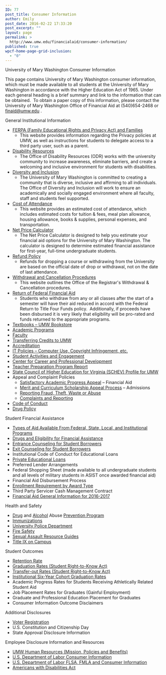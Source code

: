 ```yaml
---
ID: 77
post_title: Consumer Information
author: Emily
post_date: 2016-02-22 17:33:20
post_excerpt: ""
layout: page
permalink: >
  http://www.umw.edu/financialaid/consumer-information/
published: true
wpcf-home-page-grid-inclusion:
  - "0"
---
```

University of Mary Washington Consumer Information

This page contains University of Mary Washington consumer information, which must be made available to all students at the University of Mary Washington in accordance with the Higher Education Act of 1965. Under each general heading is a brief summary and link to the information that can be obtained.  To obtain a paper copy of this information, please contact the University of Mary Washington Office of Financial Aid at (540)654-2468 or finaid@umw.edu .

General Institutional Information
<ul>
 	<li><a href="http://www.umw.edu/financialaid/ferpa/">FERPA (Family Educational Rights and Privacy Act) and Families </a>
<ul>
 	<li>This website provides information regarding the Privacy policies at UMW, as well as instructions for students to delegate access to a third party user, such as a parent.</li>
</ul>
</li>
 	<li><a href="http://academics.umw.edu/disability/">Disability Resources </a>
<ul>
 	<li><span class="left">The Office of Disability Resources (ODR) works with the university community to increase awareness, eliminate barriers, and create a welcoming and inclusive environment for students with disabilities. </span></li>
</ul>
</li>
 	<li><a href="http://diversity.umw.edu/">Diversity and Inclusion</a>
<ul>
 	<li>The University of Mary Washington is committed to creating a community that is diverse, inclusive and affirming to all individuals. The Office of Diversity and Inclusion will work to ensure an academically and socially engaged environment where all faculty, staff and students feel supported.</li>
</ul>
</li>
 	<li><a href="http://www.umw.edu/financialaid/process/cost-of-attendance/">Cost of Attendance</a>
<ul>
 	<li>This website provides an estimated cost of attendance, which includes estimated costs for tuition &amp; fees, meal plan allowance, housing allowance, books &amp; supplies, personal expenses, and transportation.</li>
</ul>
</li>
 	<li><a href="http://adminfinance.umw.edu/umwstatic/financialaid/NetPriceCalculator/npcalc.htm">Net Price Calculator</a>
<ul>
 	<li>The Net Price Calculator is designed to help you estimate your financial aid options for the University of Mary Washington. The calculator is designed to determine estimated financial assistance for first-year, full-time undergraduate students.</li>
</ul>
</li>
 	<li><a href="http://adminfinance.umw.edu/studentaccounts/refund-policy-and-schedule/">Refund Policy</a>
<ul>
 	<li>Refunds for dropping a course or withdrawing from the University are based on the official date of drop or withdrawal, not on the date of last attendance.</li>
</ul>
</li>
 	<li><a href="http://academics.umw.edu/registrar/ferpa-policies-procedures-services/withdrawal-procedures/">Withdrawal and Cancellation Procedures</a>
<ul>
 	<li>This website outlines the Office of the Registrar's Withdrawal &amp; Cancellation procedures.</li>
</ul>
</li>
 	<li><a href="http://www.umw.edu/financialaid/process/leaving/return-of-funds/">Return of Federal Financial Aid</a>
<ul>
 	<li>Students who withdraw from any or all classes after the start of a semester will have their aid reduced in accord with the Federal Return to Title Four Funds policy.  Additionally, if proceeds have been disbursed it is very likely that eligibility will be pro-rated and funds returned to the appropriate programs.</li>
</ul>
</li>
 	<li><a href="http://bookstore.umw.edu/">Textbooks – UMW Bookstore</a></li>
 	<li><a href="https://academics.umw.edu/">Academic Programs</a></li>
 	<li><a href="http://www.umw.edu/directory/employee-type/faculty/">Faculty</a></li>
 	<li><a href="http://academics.umw.edu/registrar/transfer-information/">Transferring Credits to UMW </a></li>
 	<li><a href="http://www.umw.edu/about/fast-facts/accreditations/">Accreditation</a></li>
 	<li><a href="http://technology.umw.edu/it-policies/">IT Policies – Computer Use, Copyright Infringement, etc. </a></li>
 	<li><a href="http://students.umw.edu/studentactivities/">Student Activities and Engagement</a></li>
 	<li><a href="http://www.umw.edu/careercenter/">Center for Career and Professional Development</a></li>
 	<li><a href="https://title2.ed.gov/Public/Report/PrintReport.aspx?Year=2013&amp;StateID=51">Teacher Preparation Program Report</a></li>
 	<li><a href="http://research.schev.edu/iprofile.asp?UID=232681">State Council of Higher Education for Virginia (SCHEV) Profile for UMW</a></li>
 	<li>Appeal and Complaint Policies
<ul>
 	<li><a href="http://www.umw.edu/financialaid/eligibility/satisfactory-academic-progress/">Satisfactory Academic Progress Appeal</a> – Financial Aid</li>
 	<li><a href="http://www.umw.edu/financialaid/eligibility/merit-curriculum-scholarship-appeal-process/">Merit and Curriculum Scholarship Appeal Process</a> – Admissions</li>
 	<li><a href="http://president.umw.edu/audit/fraud-theft-waste-or-abuse/">Reporting Fraud, Theft, Waste or Abuse</a></li>
 	<li><a href="http://diversity.umw.edu/title-ix/complaints-survivors/">Complaints and Reporting</a></li>
</ul>
</li>
 	<li><a href="http://students.umw.edu/judicialaffairs/the-judicial-system/code-of-conduct/">Code of Conduct</a></li>
 	<li><a href="http://students.umw.edu/judicialaffairs/drug-policies/#Policy">Drug Policy</a></li>
</ul>
Student Financial Assistance
<ul>
 	<li><a href="http://www.umw.edu/financialaid/types/">Types of Aid Available From Federal, State, Local, and Institutional Programs</a></li>
 	<li><a href="http://students.umw.edu/judicialaffairs/drug-policies/#Financial">Drugs and Eligibility for Financial Assistance</a></li>
 	<li><a href="https://studentloans.gov/myDirectLoan/index.action">Entrance Counseling for Student Borrowers</a></li>
 	<li><a href="https://studentloans.gov/myDirectLoan/index.action">Exit Counseling for Student Borrowers</a></li>
 	<li>Institutional Code of Conduct for Educational Loans</li>
 	<li><a href="http://www.umw.edu/financialaid/types/loans/private/">Private Educational Loans</a></li>
 	<li>Preferred Lender Arrangements</li>
 	<li>Federal Shopping Sheet (made available to all undergraduate students and all levels of military students in ASIST once awarded financial aid)</li>
 	<li>Financial Aid Disbursement Process</li>
 	<li><a href="http://www.umw.edu/financialaid/eligibility/enrollment-requirements/">Enrollment Requirement by Award Type</a></li>
 	<li>Third Party Servicer Cash Management Contract</li>
 	<li><a href="http://www.umw.edu/financialaid/wp-content/uploads/sites/31/2016/03/2016-2017GeneralInformation.pdf">Financial Aid General Information for 2016-2017</a></li>
</ul>
Health and Safety
<ul>
 	<li><a href="http://www.samhsa.gov/prevention/">Drug</a> and <a href="http://www.collegedrinkingprevention.gov/">Alcohol</a> Abuse <a href="http://www.drugabuse.gov/">Prevention Program</a></li>
 	<li><a href="https://students.umw.edu/healthcenter/health-info/immunizations/">Immunizations</a></li>
 	<li><a href="http://www.umw.edu/police/">University Police Department</a></li>
 	<li><a href="http://www.umw.edu/police/2016-annual-security-report/fire-safety/">Fire Safety</a></li>
 	<li><a href="http://diversity.umw.edu/title-ix/resource-guides-downloads/">Sexual Assault Resource Guides</a></li>
 	<li><a href="http://diversity.umw.edu/title-ix/on-campus/">Title IX on Campus</a></li>
</ul>
Student Outcomes
<ul>
 	<li><a href="http://nces.ed.gov/collegenavigator/?q=University+of+Mary+Washington&amp;s=all&amp;id=232681">Retention Rate</a></li>
 	<li><a href="http://nces.ed.gov/collegenavigator/?q=University+of+Mary+Washington&amp;s=all&amp;id=232681">Graduation Rates (Student Right-to-Know Act)</a></li>
 	<li><a href="http://nces.ed.gov/collegenavigator/?q=University+of+Mary+Washington&amp;s=all&amp;id=232681">Transfer-out Rates (Student Right-to-Know Act)</a></li>
 	<li><a href="http://nces.ed.gov/collegenavigator/?q=University+of+Mary+Washington&amp;s=all&amp;id=232681">Institutional Six-Year Cohort Graduation Rates</a></li>
 	<li>Academic Progress Rates for Students Receiving Athletically Related Student Aid</li>
 	<li>Job Placement Rates for Graduates (Gainful Employment)</li>
 	<li>Graduate and Professional Education Placement for Graduates</li>
 	<li>Consumer Information Outcome Disclaimers</li>
</ul>
Additional Disclosures
<ul>
 	<li><a href="https://vote.elections.virginia.gov/VoterInformation">Voter Registration</a></li>
 	<li>U.S. Constitution and Citizenship Day</li>
 	<li>State Approval Disclosure Information</li>
</ul>
Employee Disclosure Information and Resources
<ul>
 	<li><a href="http://adminfinance.umw.edu/hr/">UMW Human Resources (Mission, Policies and Benefits)</a></li>
 	<li><a href="http://www.dol.gov/dol/topic/health-plans/cobra.htm">U.S. Department of Labor Consumer Information</a></li>
 	<li><a href="http://www.dol.gov/WHD/">U.S. Department of Labor FLSA, FMLA and Consumer Information</a></li>
 	<li><a href="http://www.ada.gov/">Americans with Disabilities Act</a></li>
</ul>